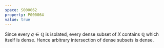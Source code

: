 ```yaml
---
space: S000062
property: P000064
value: true
---
```


Since every $q\in\mathbb Q$ is isolated, every dense subset of $X$ contains $\mathbb Q$ which itself is dense.
Hence arbitrary intersection of dense subsets is dense.
